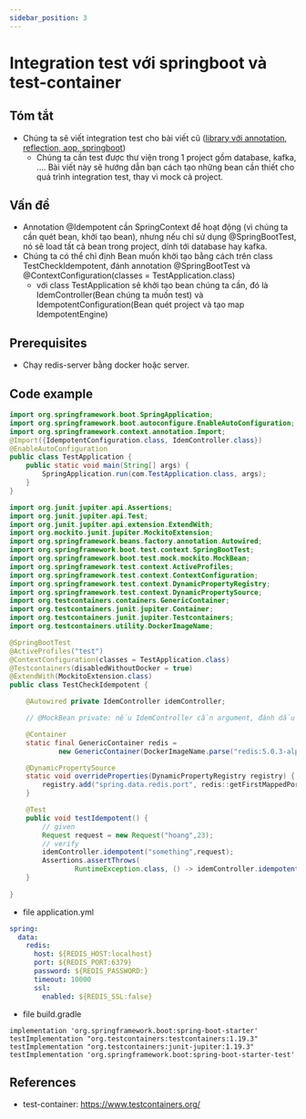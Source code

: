 ```yaml
---
sidebar_position: 3
---
```


# Integration test với springboot và test-container

## Tóm tắt
- Chúng ta sẽ viết integration test cho bài viết cũ ([library với annotation, reflection, aop, springboot](https://trandanhhoang.github.io/docs/java/how-to-write-library-with-java-springboot))
  - Chúng ta cần test được thư viện trong 1 project gồm database, kafka, .... Bài viết này sẽ hướng dẫn bạn cách tạo những bean cần thiết cho quá trình integration test, thay vì mock cả project.

## Vấn đề
- Annotation @Idempotent cần SpringContext để hoạt động (vì chúng ta cần quét bean, khởi tạo bean), nhưng nếu chỉ sử dụng @SpringBootTest, nó sẽ load tất cả bean trong project, dính tới database hay kafka.
- Chúng ta có thể chỉ định Bean muốn khởi tạo bằng cách trên class TestCheckIdempotent, đánh annotation @SpringBootTest và @ContextConfiguration(classes = TestApplication.class)
  - với class TestApplication sẽ khởi tạo bean chúng ta cần, đó là IdemController(Bean chúng ta muốn test) và  IdempotentConfiguration(Bean quét project và tạo map IdempotentEngine)

## Prerequisites
- Chạy redis-server bằng docker hoặc server.

## Code example
```java
import org.springframework.boot.SpringApplication;
import org.springframework.boot.autoconfigure.EnableAutoConfiguration;
import org.springframework.context.annotation.Import;
@Import({IdempotentConfiguration.class, IdemController.class})
@EnableAutoConfiguration
public class TestApplication {
    public static void main(String[] args) {
        SpringApplication.run(com.TestApplication.class, args);
    }
}
```

```java
import org.junit.jupiter.api.Assertions;
import org.junit.jupiter.api.Test;
import org.junit.jupiter.api.extension.ExtendWith;
import org.mockito.junit.jupiter.MockitoExtension;
import org.springframework.beans.factory.annotation.Autowired;
import org.springframework.boot.test.context.SpringBootTest;
import org.springframework.boot.test.mock.mockito.MockBean;
import org.springframework.test.context.ActiveProfiles;
import org.springframework.test.context.ContextConfiguration;
import org.springframework.test.context.DynamicPropertyRegistry;
import org.springframework.test.context.DynamicPropertySource;
import org.testcontainers.containers.GenericContainer;
import org.testcontainers.junit.jupiter.Container;
import org.testcontainers.junit.jupiter.Testcontainers;
import org.testcontainers.utility.DockerImageName;

@SpringBootTest
@ActiveProfiles("test")
@ContextConfiguration(classes = TestApplication.class)
@Testcontainers(disabledWithoutDocker = true)
@ExtendWith(MockitoExtension.class)
public class TestCheckIdempotent {

    @Autowired private IdemController idemController;

    // @MockBean private: nếu IdemController cần argument, đánh dấu @MockBean 

    @Container
    static final GenericContainer redis =
            new GenericContainer(DockerImageName.parse("redis:5.0.3-alpine")).withExposedPorts(6379);

    @DynamicPropertySource
    static void overrideProperties(DynamicPropertyRegistry registry) {
        registry.add("spring.data.redis.port", redis::getFirstMappedPort);
    }

    @Test
    public void testIdempotent() {
        // given
        Request request = new Request("hoang",23);
        // verify
        idemController.idempotent("something",request);
        Assertions.assertThrows(
                RuntimeException.class, () -> idemController.idempotent("the right request is same with above",request));
    }
    
}
```
- file application.yml
```yaml
spring:
  data:
    redis:
      host: ${REDIS_HOST:localhost}
      port: ${REDIS_PORT:6379}
      password: ${REDIS_PASSWORD:}
      timeout: 10000
      ssl:
        enabled: ${REDIS_SSL:false}
```
- file build.gradle
```
implementation 'org.springframework.boot:spring-boot-starter'
testImplementation "org.testcontainers:testcontainers:1.19.3"
testImplementation "org.testcontainers:junit-jupiter:1.19.3"
testImplementation 'org.springframework.boot:spring-boot-starter-test'
```
## References
- test-container: https://www.testcontainers.org/